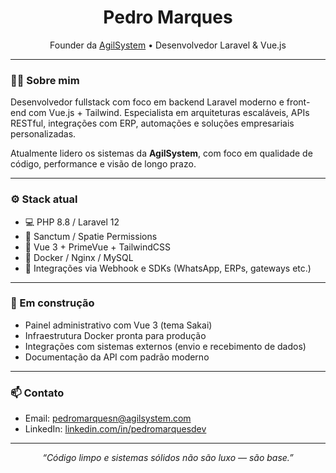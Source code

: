 <h1 align="center">Pedro Marques</h1>

<p align="center">
  Founder da <a href="https://agilsystem.com" target="_blank">AgilSystem</a> • Desenvolvedor Laravel & Vue.js
</p>

---

### 👨‍💻 Sobre mim

Desenvolvedor fullstack com foco em backend Laravel moderno e front-end com Vue.js + Tailwind. Especialista em arquiteturas escaláveis, APIs RESTful, integrações com ERP, automações e soluções empresariais personalizadas.

Atualmente lidero os sistemas da **AgilSystem**, com foco em qualidade de código, performance e visão de longo prazo.

---

### ⚙️ Stack atual

- 💻 PHP 8.8 / Laravel 12
- 🔐 Sanctum / Spatie Permissions
- 🎨 Vue 3 + PrimeVue + TailwindCSS
- 🐋 Docker / Nginx / MySQL
- 🔗 Integrações via Webhook e SDKs (WhatsApp, ERPs, gateways etc.)

---

### 🚀 Em construção

- Painel administrativo com Vue 3 (tema Sakai)
- Infraestrutura Docker pronta para produção
- Integrações com sistemas externos (envio e recebimento de dados)
- Documentação da API com padrão moderno

---

### 📫 Contato

- Email: [pedromarquesn@agilsystem.com](mailto:pedromarquesn@agilsystem.com)
- LinkedIn: [linkedin.com/in/pedromarquesdev](https://www.linkedin.com/in/pedromarquesdev)

---

<p align="center">
  <i>“Código limpo e sistemas sólidos não são luxo — são base.”</i>
</p>
